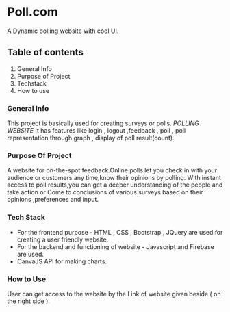 # Poll.com
A Dynamic polling website with cool UI.

## Table of contents
1. General Info 
2. Purpose of Project
3. Techstack
4. How to use 
 
### General Info
This project is basically used for creating surveys or polls.
*POLLING WEBSITE* It has features like login , logout ,feedback , poll , poll representation through 
graph , display of poll result(count).

### Purpose  Of Project
A website for on-the-spot feedback.Online polls let you check in with your
audience or customers any time,know their opinions by polling.
With instant access to poll results,you can get a deeper understanding
of the people and take action or Come to conclusions of various surveys
based on their opinions ,preferences and input.


### Tech Stack
* For the frontend purpose - HTML , CSS , Bootstrap , JQuery are used for creating a user friendly website.
* For the backend and functioning  of website - Javascript  and Firebase are used.
* CanvaJS API  for making charts.

### How to Use 
User can get access to the website by the Link of website  given beside ( on the right side ).







